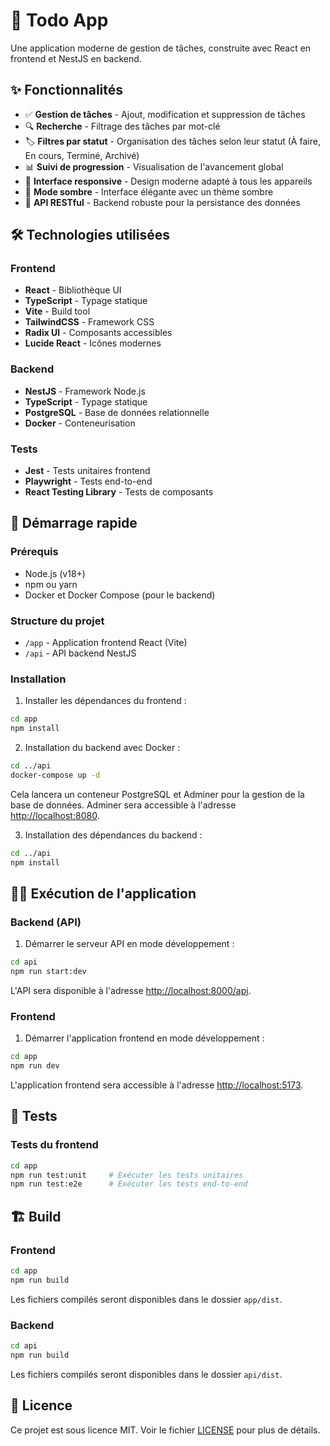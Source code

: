 # 🚀 Todo App

Une application moderne de gestion de tâches, construite avec React en frontend et NestJS en backend.

## ✨ Fonctionnalités

- ✅ **Gestion de tâches** - Ajout, modification et suppression de tâches
- 🔍 **Recherche** - Filtrage des tâches par mot-clé
- 🏷️ **Filtres par statut** - Organisation des tâches selon leur statut (À faire, En cours, Terminé, Archivé)
- 📊 **Suivi de progression** - Visualisation de l'avancement global
- 📱 **Interface responsive** - Design moderne adapté à tous les appareils
- 🌙 **Mode sombre** - Interface élégante avec un thème sombre
- 🔄 **API RESTful** - Backend robuste pour la persistance des données

## 🛠️ Technologies utilisées

### Frontend

- **React** - Bibliothèque UI
- **TypeScript** - Typage statique
- **Vite** - Build tool
- **TailwindCSS** - Framework CSS
- **Radix UI** - Composants accessibles
- **Lucide React** - Icônes modernes

### Backend

- **NestJS** - Framework Node.js
- **TypeScript** - Typage statique
- **PostgreSQL** - Base de données relationnelle
- **Docker** - Conteneurisation

### Tests

- **Jest** - Tests unitaires frontend
- **Playwright** - Tests end-to-end
- **React Testing Library** - Tests de composants

## 🚦 Démarrage rapide

### Prérequis

- Node.js (v18+)
- npm ou yarn
- Docker et Docker Compose (pour le backend)

### Structure du projet

- `/app` - Application frontend React (Vite)
- `/api` - API backend NestJS

### Installation

1. Installer les dépendances du frontend :

```bash
cd app
npm install
```

2. Installation du backend avec Docker :

```bash
cd ../api
docker-compose up -d
```

Cela lancera un conteneur PostgreSQL et Adminer pour la gestion de la base de données. Adminer sera accessible à l'adresse [http://localhost:8080](http://localhost:8080).

3. Installation des dépendances du backend :

```bash
cd ../api
npm install
```

## 🏃‍♂️ Exécution de l'application

### Backend (API)

1. Démarrer le serveur API en mode développement :

```bash
cd api
npm run start:dev
```

L'API sera disponible à l'adresse [http://localhost:8000/api](http://localhost:8000/api).

### Frontend

1. Démarrer l'application frontend en mode développement :

```bash
cd app
npm run dev
```

L'application frontend sera accessible à l'adresse [http://localhost:5173](http://localhost:5173).

## 🧪 Tests

### Tests du frontend

```bash
cd app
npm run test:unit     # Exécuter les tests unitaires
npm run test:e2e      # Exécuter les tests end-to-end
```

## 🏗️ Build

### Frontend

```bash
cd app
npm run build
```

Les fichiers compilés seront disponibles dans le dossier `app/dist`.

### Backend

```bash
cd api
npm run build
```

Les fichiers compilés seront disponibles dans le dossier `api/dist`.

## 📝 Licence

Ce projet est sous licence MIT. Voir le fichier [LICENSE](./LICENSE) pour plus de détails.
